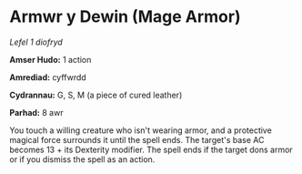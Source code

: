 # Armwr y Dewin (Mage Armor)

*Lefel 1 diofryd*

**Amser Hudo:** 1 action

**Amrediad:** cyffwrdd

**Cydrannau:** G, S, M (a piece of cured leather)

**Parhad:** 8 awr

You touch a willing creature who isn't wearing armor, and a protective magical force surrounds it until the spell ends. The target's base AC becomes 13 + its Dexterity modifier. The spell ends if the target dons armor or if you dismiss the spell as an action.